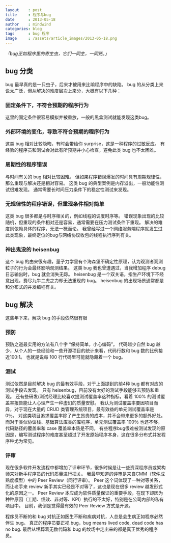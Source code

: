 ```yaml
---
layout    : post
title     : 程序与bug
date      : 2013-05-18
author    : mindwind
categories: blog
tags      : bug 程序
image     : /assets/article_images/2013-05-18.png
---
```



_「bug正如程序里的寄生虫，它们一同生，一同死。」_


## bug 分类
bug 最早真的是一只虫子，后来才被用来比喻程序中的缺陷。
bug 的从分类上来说太广泛，但从解决的难度层次上来分，大概有以下几种：


### 固定条件下，不符合预期的程序行为
这里的固定条件很容易模拟并被重放，一般的黑盒测试就能发现这类bug。


### 外部环境的变化，导致不符合预期的程序行为
这类 bug 相对比较隐晦，有时会带给你 surprise，这是一种程序的过敏反应。
有经验的程序员和测试会对此有所预期并小心检查，避免此类 bug 也不太困难。


### 周期性的程序错误
与时间有关的 bug 相对比较困难。
但如果程序错误爆发的时间具有周期规律性，那么重现与解决还是相对容易。
这类 bug 的典型案例是内存溢出，一般功能性测试很难发现。
通常需要长时间压力条件下的稳定性测试来发现。


### 无规律性的程序错误，但重现条件相对简单
这类 bug 很多都是与时序相关的，例如线程的调度时序等。
错误现象出现的比较随机，但重现的条件相对还是容易，通常需要在压力测试条件下重现。
解决的难度则依赖具体的程序，无法一概而论。
我曾经写过一个网络服务端程序就发生过此类现象，最终定位的bug与网络协议收包的线程执行序列有关。


### 神出鬼没的 heisenbug
这个 bug 的由来很有趣，量子力学里有个海森堡不确定性原理，认为观测者观测粒子的行为会最终影响观测结果。
这类 bug 我也曾遭遇过，当我增加程序 debug 日志输出时，bug 就会消失无踪。
heisenbug 是一个双关语，指生产环境下不经意出现，费尽九牛二虎之力却无法重现的 bug。
heisenbug 的出现场景通常都是和分布式的并发编程有关。


## bug 解决
这些年下来，解决 bug 的手段依然很有限

### 预防
预防之道最实用的方法有八个字 “保持简单，小心编码”。
代码越少自然 bug 越少，从个人的一些经验和一些开源项目的统计来看，代码行数和 bug 数的比例接近100:1。
也就是说每 100 行代码里可能就隐藏着一个 bug。


### 测试
测试依然是目前解决 bug 的最有效手段，对于上面提到的前4种 bug 都有对应的测试手段去发现。
只有 heisenbug，目前没有太好的测试手段能够去预防和重现。
还有些研发/测试经理比较喜欢提测试覆盖率这种指标，看着 100% 的测试覆盖率报告能让人心理产生一种虚幻的质量安慰。
我认为测试覆盖率要因项目而异，对于现在大量的 CRUD 类管理系统项目，最有效益的单元测试覆盖率是0％。
对这类项目追求覆盖率除了产生昂贵的成本，并不会带来更多的额外好处。
而对于类似协议栈、基础算法库类的库程序，单元测试覆盖率 100％ 也还不够，代码路径的覆盖率和 case 覆盖率本质是不同。
有些程序bug很难被测试发现的原因是，编写测试程序的难度甚至超过了开发原始程序本身，这在很多分布式并发程序种尤为常见。


### 评审
现在很多软件开发流程中都增加了评审环节，很多时候是让一些资深程序员或架构师来对新手程序员的代码质量进行把关。
我最早知道的评审是来自CMM（软件成熟度模型）中的 Peer Review（同行评审）。
Peer 这个词体现了一种对等关系，而让老手来 review 新手其实已经是不对等了，这也是现在很多 review 越发形式化的原因之一。
Peer Review 本应成为软件质量保证的重要手段，在现下却因为种种原因（工期、绩效、非对等、KPI）执行的不太好，特别是在公司内部的私有项目中。
目前，我倒是觉得最有效的 Peer Review 方式是开源。


程序员不断的和 bug 对抗正如医生不断和疾病对抗，人总是会生病正如程序必然伴生 bug。
真正的程序员要正视 bug，bug means lived code, dead code has no bug.
最后从埋葬着无数代码和 bug 的坟场中走出来的都是真正优秀的程序员。
